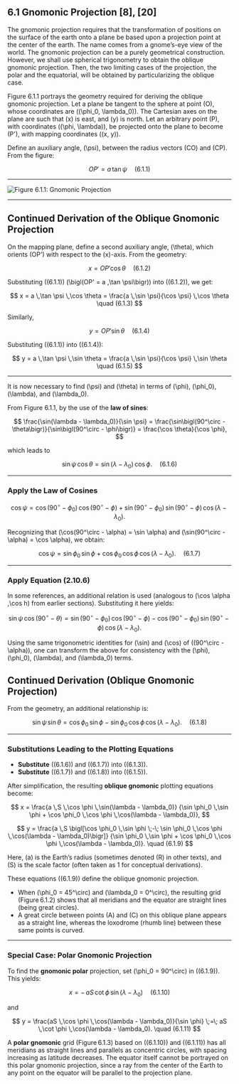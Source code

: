 ## 6.1 Gnomonic Projection [8], [20]

The gnomonic projection requires that the transformation of positions on the surface of the earth onto a plane be based upon a projection point at the center of the earth. The name comes from a gnome’s-eye view of the world. The gnomonic projection can be a purely geometrical construction. However, we shall use spherical trigonometry to obtain the oblique gnomonic projection. Then, the two limiting cases of the projection, the polar and the equatorial, will be obtained by particularizing the oblique case.

Figure 6.1.1 portrays the geometry required for deriving the oblique gnomonic projection. Let a plane be tangent to the sphere at point \(O\), whose coordinates are \((\phi_0, \lambda_0)\). The Cartesian axes on the plane are such that \(x\) is east, and \(y\) is north. Let an arbitrary point \(P\), with coordinates \((\phi, \lambda)\), be projected onto the plane to become \(P'\), with mapping coordinates \((x, y)\).

Define an auxiliary angle, \(\psi\), between the radius vectors \(CO\) and \(CP\). From the figure:

$$
OP' = a \,\tan \psi
\quad (6.1.1)
$$

---

![Figure 6.1.1: Gnomonic Projection](images/fig2.png)

---
## Continued Derivation of the Oblique Gnomonic Projection

On the mapping plane, define a second auxiliary angle, \(\theta\), which orients \(OP'\) with respect to the \(x\)-axis. From the geometry:

$$
x = OP' \cos \theta
\quad (6.1.2)
$$

Substituting \((6.1.1)\) \(\bigl(OP' = a \,\tan \psi\bigr)\) into \((6.1.2)\), we get:

$$
x = a \,\tan \psi \,\cos \theta
    = \frac{a \,\sin \psi}{\cos \psi} \,\cos \theta
\quad (6.1.3)
$$

Similarly,

$$
y = OP' \sin \theta
\quad (6.1.4)
$$

Substituting \((6.1.1)\) into \((6.1.4)\):

$$
y = a \,\tan \psi \,\sin \theta
    = \frac{a \,\sin \psi}{\cos \psi} \,\sin \theta
\quad (6.1.5)
$$

---

It is now necessary to find \(\psi\) and \(\theta\) in terms of \(\phi\), \(\phi_0\), \(\lambda\), and \(\lambda_0\). 

From Figure 6.1.1, by the use of the **law of sines**:

$$
\frac{\sin(\lambda - \lambda_0)}{\sin \psi}
    = \frac{\sin\bigl(90^\circ - \theta\bigr)}{\sin\bigl(90^\circ - \phi\bigr)}
    = \frac{\cos \theta}{\cos \phi},
$$

which leads to

$$
\sin \psi \,\cos \theta
    = \sin(\lambda - \lambda_0)\,\cos \phi.
\quad (6.1.6)
$$

---

### Apply the Law of Cosines

$$
\cos \psi
    = \cos\bigl(90^\circ - \phi_0\bigr)\,\cos\bigl(90^\circ - \phi\bigr)
    + \sin\bigl(90^\circ - \phi_0\bigr)\,\sin\bigl(90^\circ - \phi\bigr)\,\cos(\lambda - \lambda_0).
$$

Recognizing that \(\cos(90^\circ - \alpha) = \sin \alpha\) and \(\sin(90^\circ - \alpha) = \cos \alpha\), we obtain:

$$
\cos \psi
    = \sin \phi_0 \,\sin \phi
    + \cos \phi_0 \,\cos \phi \,\cos(\lambda - \lambda_0).
\quad (6.1.7)
$$

---

### Apply Equation (2.10.6)

In some references, an additional relation is used (analogous to \(\cos \alpha \,\cos h\) from earlier sections). Substituting it here yields:

$$
\sin \psi \,\cos\bigl(90^\circ - \theta\bigr)
    = \sin\bigl(90^\circ - \phi_0\bigr)\,\cos\bigl(90^\circ - \phi\bigr)
    - \cos\bigl(90^\circ - \phi_0\bigr)\,\sin\bigl(90^\circ - \phi\bigr)\,\cos(\lambda - \lambda_0).
$$

Using the same trigonometric identities for \(\sin\) and \(\cos\) of \((90^\circ - \alpha)\), one can transform the above for consistency with the \(\phi\), \(\phi_0\), \(\lambda\), and \(\lambda_0\) terms.

## Continued Derivation (Oblique Gnomonic Projection)

From the geometry, an additional relationship is:

$$
\sin \psi \,\sin \theta
    = \cos \phi_0 \,\sin \phi 
      \;-\; \sin \phi_0 \,\cos \phi \,\cos(\lambda - \lambda_0).
\quad (6.1.8)
$$

---

### Substitutions Leading to the Plotting Equations

- **Substitute** \((6.1.6)\) and \((6.1.7)\) into \((6.1.3)\).
- **Substitute** \((6.1.7)\) and \((6.1.8)\) into \((6.1.5)\).

After simplification, the resulting **oblique gnomonic** plotting equations become:

$$
x 
= \frac{a \,S \,\cos \phi \,\sin(\lambda - \lambda_0)}
       {\sin \phi_0 \,\sin \phi + \cos \phi_0 \,\cos \phi \,\cos(\lambda - \lambda_0)},
$$

$$
y 
= \frac{a \,S \bigl[\cos \phi_0 \,\sin \phi 
           \;-\; \sin \phi_0 \,\cos \phi \,\cos(\lambda - \lambda_0)\bigr]}
       {\sin \phi_0 \,\sin \phi + \cos \phi_0 \,\cos \phi \,\cos(\lambda - \lambda_0)}.
\quad (6.1.9)
$$

Here, \(a\) is the Earth’s radius (sometimes denoted \(R\) in other texts), and \(S\) is the scale factor (often taken as 1 for conceptual derivations).

These equations \((6.1.9)\) define the oblique gnomonic projection.  
- When \(\phi_0 = 45^\circ\) and \(\lambda_0 = 0^\circ\), the resulting grid (Figure 6.1.2) shows that all meridians and the equator are straight lines (being great circles).  
- A great circle between points \(A\) and \(C\) on this oblique plane appears as a straight line, whereas the loxodrome (rhumb line) between these same points is curved.

---

### Special Case: Polar Gnomonic Projection

To find the **gnomonic polar** projection, set \(\phi_0 = 90^\circ\) in \((6.1.9)\). This yields:

$$
x = -\,aS \,\cot \phi \,\sin(\lambda - \lambda_0)
\quad (6.1.10)
$$

and

$$
y = \frac{aS \,\cos \phi \,\cos(\lambda - \lambda_0)}{\sin \phi}
  \;=\;
  aS \,\cot \phi \,\cos(\lambda - \lambda_0).
\quad (6.1.11)
$$

A **polar gnomonic** grid (Figure 6.1.3) based on \((6.1.10)\) and \((6.1.11)\) has all meridians as straight lines and parallels as concentric circles, with spacing increasing as latitude decreases. The equator itself cannot be portrayed on this polar gnomonic projection, since a ray from the center of the Earth to any point on the equator will be parallel to the projection plane.